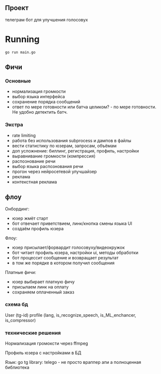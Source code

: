 ## Проект

телеграм бот для улучшения голосовух

# Running

`go run main.go`

## Фичи

### Основные

* нормализация громкости
* выбор языка интерфейса
* сохранение порядка сообщений
* ответ по мере готовности или батча целиком? - по мере готовности. Не удобно детектить батч.


### Экстра

* rate limiting
* работа без использования subprocess и дампов в файлы
* вести статистику по юзерам, запросам, объёмам
* доп усложнение: биллинг, регистрация, профиль, настройки
* выравнивание громкости (компрессия)
* распознование речи
* выбор языка распознования речи
* прогон через нейросетевой улучшайзер
* реклама
* контекстная реклама

## флоу

Онбординг:

* юзер жмёт старт
* бот отвечает приветствием, линк/кнопка смены языка UI
* создаём профиль юзера

Флоу:

* юзер присылает/форвардит голосовуху/видеокружок
* бот читает профиль юзера, настройки ui, методы обработки
* бот процессит сообщение и возвращает результат
* в том же порядке в котором получил сообщения

Платные фичи:
* юзер выбирает платную фичу
* присылаем линк на оплату
* сохраняем оплаченный заказ

### схема бд

User (tg-id)
profile (lang, is_recognize_speech, is_ML_enchancer, is_compressor)

### технические решения
Нормализация громоксти через ffmpeg

Профиль юзера с настройками в БД

Язык: go
tg library: telego - не просто враппер апи а полноценная библиотека
